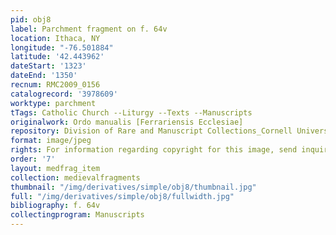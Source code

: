 ```yaml
---
pid: obj8
label: Parchment fragment on f. 64v
location: Ithaca, NY
longitude: "-76.501884"
latitude: '42.443962'
dateStart: '1323'
dateEnd: '1350'
recnum: RMC2009_0156
catalogrecord: '3978609'
worktype: parchment
tTags: Catholic Church --Liturgy --Texts --Manuscripts
originalwork: Ordo manualis [Ferrariensis Ecclesiae]
repository: Division of Rare and Manuscript Collections_Cornell University Library
format: image/jpeg
rights: For information regarding copyright for this image, send inquiries to rarerepro@cornell.edu
order: '7'
layout: medfrag_item
collection: medievalfragments
thumbnail: "/img/derivatives/simple/obj8/thumbnail.jpg"
full: "/img/derivatives/simple/obj8/fullwidth.jpg"
bibliography: f. 64v
collectingprogram: Manuscripts
---
```

